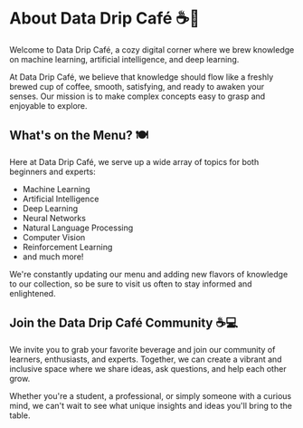 # About Data Drip Café ☕️🤖

Welcome to Data Drip Café, a cozy digital corner where we brew knowledge on machine learning, artificial intelligence, and deep learning.

At Data Drip Café, we believe that knowledge should flow like a freshly brewed cup of coffee, smooth, satisfying, and ready to awaken your senses. Our mission is to make complex concepts easy to grasp and enjoyable to explore.

## What's on the Menu? 🍽️

Here at Data Drip Café, we serve up a wide array of topics for both beginners and experts:

- Machine Learning
- Artificial Intelligence
- Deep Learning
- Neural Networks
- Natural Language Processing
- Computer Vision
- Reinforcement Learning
- and much more!

We're constantly updating our menu and adding new flavors of knowledge to our collection, so be sure to visit us often to stay informed and enlightened.

## Join the Data Drip Café Community ☕️💻

We invite you to grab your favorite beverage and join our community of learners, enthusiasts, and experts. Together, we can create a vibrant and inclusive space where we share ideas, ask questions, and help each other grow.

Whether you're a student, a professional, or simply someone with a curious mind, we can't wait to see what unique insights and ideas you'll bring to the table.
